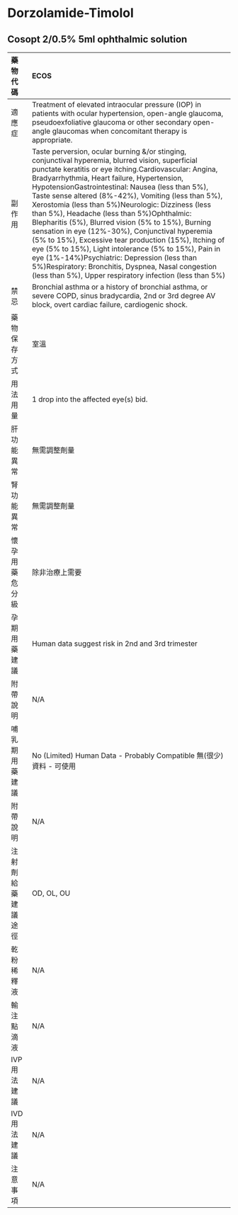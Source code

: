 # Dorzolamide-Timolol

## Cosopt 2/0.5% 5ml ophthalmic solution

| 藥物代碼 | ECOS |
| :--- | :--- |
| 適應症 | Treatment of elevated intraocular pressure \(IOP\) in patients with ocular hypertension, open-angle glaucoma, pseudoexfoliative glaucoma or other secondary open-angle glaucomas when concomitant therapy is appropriate. |
| 副作用 | Taste perversion, ocular burning &/or stinging, conjunctival hyperemia, blurred vision, superficial punctate keratitis or eye itching.Cardiovascular: Angina, Bradyarrhythmia, Heart failure, Hypertension, HypotensionGastrointestinal: Nausea \(less than 5%\), Taste sense altered \(8%-42%\), Vomiting \(less than 5%\), Xerostomia \(less than 5%\)Neurologic: Dizziness \(less than 5%\), Headache \(less than 5%\)Ophthalmic: Blepharitis \(5%\), Blurred vision \(5% to 15%\), Burning sensation in eye \(12%-30%\), Conjunctival hyperemia \(5% to 15%\), Excessive tear production \(15%\), Itching of eye \(5% to 15%\), Light intolerance \(5% to 15%\), Pain in eye \(1%-14%\)Psychiatric: Depression \(less than 5%\)Respiratory: Bronchitis, Dyspnea, Nasal congestion \(less than 5%\), Upper respiratory infection \(less than 5%\) |
| 禁忌 | Bronchial asthma or a history of bronchial asthma, or severe COPD, sinus bradycardia, 2nd or 3rd degree AV block, overt cardiac failure, cardiogenic shock. |
| 藥物保存方式 | 室溫 |
| 用法用量 | 1 drop into the affected eye\(s\) bid. |
| 肝功能異常 | 無需調整劑量 |
| 腎功能異常 | 無需調整劑量 |
| 懷孕用藥危分級 | 除非治療上需要 |
| 孕期用藥建議 | Human data suggest risk in 2nd and 3rd trimester |
| 附帶說明 | N/A |
| 哺乳期用藥建議 | No \(Limited\) Human Data - Probably Compatible 無\(很少\)資料 - 可使用 |
| 附帶說明 | N/A |
| 注射劑給藥建議途徑 | OD, OL, OU |
| 乾粉稀釋液 | N/A |
| 輸注點滴液 | N/A |
| IVP 用法建議 | N/A |
| IVD 用法建議 | N/A |
| 注意事項 | N/A |

